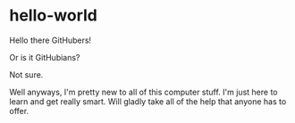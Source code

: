 # hello-world

Hello there GitHubers!

Or is it GitHubians?

Not sure.  

Well anyways, I'm pretty new to all of this computer stuff.  I'm just here to learn and get really smart.  Will gladly take all of the help that anyone has to offer.  
